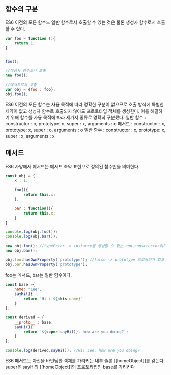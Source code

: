 ## 함수의 구분
ES6 이전의 모든 함수느 일반 함수로서 호출할 수 있는 것은 물론 생성자 함수로서 호출할 수 있다. 
```javascript
var foo = function (){
    return 1;
}


foo();

//생성자 함수로서 호출
new foo();

//메서드로서 호출
var obj = {foo : foo};
obj.foo();
```

ES6 이전의 모든 함수는 사용 목적에 따라 명확한 구분이 없으므로 호출 방식에 특별한 제약이 없고 생성자 함수로 호출되지 않아도 프로토타입 객체를 생성한다. 이를 해결하기 위해 함수를 사용 목적에 따라 세가지 종류로 명확히 구분했다. 
일반 함수 : constructor : o, prototype: o, super : x, arguments : o
메서드 : constructor : x, prototype: x, super : o, arguments : o
일반 함수 : constructor : x, prototype: x, super : x, arguments : x

## 메서드
ES6 사양에서 메서드는 메서드 축약 표현으로 정의된 함수만을 의미한다. 

```javascript
const obj = {
    x : 1,

    foo(){
        return this.x;
    },

    bar : function(){
        return this.x;
    }
}

console.log(obj.foo());
console.log(obj.bar());

new obj.foo(); //typeError -> instance를 생성할 수 없는 non-constructor이기 때문
new obj.bar();

obj.foo.hasOwnProperty('prototype'); //false -> prototype 프로퍼티가 없고 프로토 타입도 생성안함
obj.bar.hasOwnProperty('prototype');
```
foo는 메서드, bar는 일반 함수이다. 

```javascript
const base ={
    name: "Lee",
    sayHi(){
        return `Hi : ${this.name}`
    }
};

const derived = {
    __proto__ : base,
    sayHi(){
        return `${super.sayHi()}. how are you doing?`;
    }
};

console.log(derived.sayHi()); //Hi! Lee. how are you doing?
```
ES6 메서드는 자신을 바인딩한 객체를 가리키는 내부 슬롯 [[homeObject]]를 갖는다. 
super은 sayHi의 [[homeObject]]의 프로토타입인 base를 가리킨다 